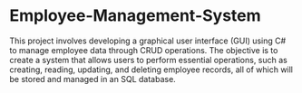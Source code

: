 # Employee-Management-System
This project involves developing a graphical user interface (GUI) using C# to manage employee data through CRUD operations. The objective is to create a system that allows users to perform essential operations, such as creating, reading, updating, and deleting employee records, all of which will be stored and managed in an SQL database.
